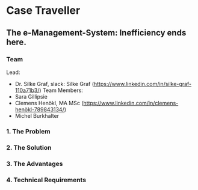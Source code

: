 # Case Traveller 
## The e-Management-System: Inefficiency ends here.

### Team
Lead: 
- Dr. Silke Graf, slack: Silke Graf (https://www.linkedin.com/in/silke-graf-110a71b3/)
Team Members:
- Sara Gillipsie
- Clemens Henökl, MA MSc (https://www.linkedin.com/in/clemens-henökl-789843134/)
- Michel Burkhalter

### 1. The Problem

### 2. The Solution

### 3. The Advantages

### 4. Technical Requirements

